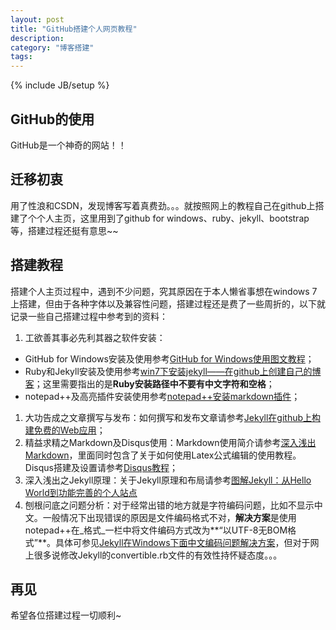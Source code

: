 ```yaml
---
layout: post
title: "GitHub搭建个人网页教程"
description: 
category: "博客搭建"
tags: 
---
```

{% include JB/setup %}

## GitHub的使用

GitHub是一个神奇的网站！！

## 迁移初衷

用了性浪和CSDN，发现博客写着真费劲。。。就按照网上的教程自己在github上搭建了个个人主页，这里用到了github for windows、ruby、jekyll、bootstrap等，搭建过程还挺有意思~~

## 搭建教程
搭建个人主页过程中，遇到不少问题，究其原因在于本人懒省事想在windows 7上搭建，但由于各种字体以及兼容性问题，搭建过程还是费了一些周折的，以下就记录一些自己搭建过程中参考到的资料：

1. 工欲善其事必先利其器之软件安装：
- GitHub for Windows安装及使用参考[GitHub for Windows使用图文教程](http://blog.sina.com.cn/s/blog_53ab41fd0101b428.html)；
- Ruby和Jekyll安装及使用参考[win7下安装jekyll——在github上创建自己的博客](http://blog.csdn.net/hutaoer06051/article/details/8574010)；这里需要指出的是**Ruby安装路径中不要有中文字符和空格**；
- notepad++及高亮插件安装使用参考[notepad++安装markdown插件](http://blog.csdn.net/myweishanli/article/details/41311701)；
1. 大功告成之文章撰写与发布：如何撰写和发布文章请参考[Jekyll在github上构建免费的Web应用](http://blog.fens.me/jekyll-bootstarp-github/)；
1. 精益求精之Markdown及Disqus使用：Markdown使用简介请参考[深入浅出Markdown](http://drafly.github.io/%E5%8D%9A%E5%AE%A2%E6%90%AD%E5%BB%BA/2014/12/15/markdown/)，里面同时包含了关于如何使用Latex公式编辑的使用教程。Disqus搭建及设置请参考[Disqus教程](http://drafly.github.io/%E5%8D%9A%E5%AE%A2%E6%90%AD%E5%BB%BA/2014/12/15/disqus/)；
1. 深入浅出之Jekyll原理：关于Jekyll原理和布局请参考[图解Jekyll：从Hello World到功能完善的个人站点](https://www.google.com.hk/url?sa=t&rct=j&q=&esrc=s&source=web&cd=1&ved=0CBsQFjAA&url=http%3a%2f%2fjowai%2einfo%2fjekyll-graphic-from-hello-world-to-a-fully-functioning-personal-site&ei=S82PVO-CMIvk8gXooYLIBA&usg=AFQjCNGzy3AclPZ3CvLTPNj1fHA5QEgOcg&bvm=bv.82001339,d.dGY&cad=rjt)
1. 刨根问底之问题分析：对于经常出错的地方就是字符编码问题，比如不显示中文。一般情况下出现错误的原因是文件编码格式不对，**解决方案**是使用notepad++在_格式_一栏中将文件编码方式改为**“以UTF-8无BOM格式”**。具体可参见[Jekyll在Windows下面中文编码问题解决方案](http://www.cnblogs.com/aleda/articles/Jekyll-in-Windows-following-Chinese-encoding-problem-solutions.html)，但对于网上很多说修改Jekyll的convertible.rb文件的有效性持怀疑态度。。。

## 再见

希望各位搭建过程一切顺利~